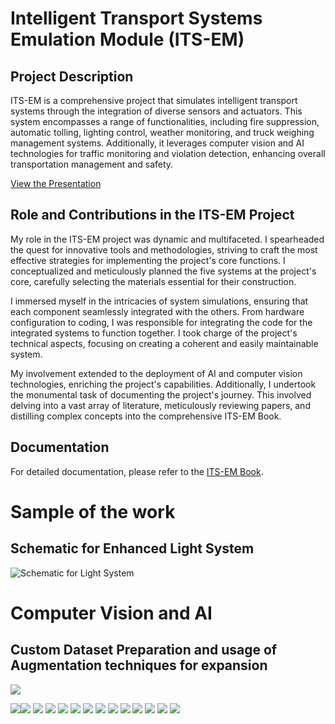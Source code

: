 # Intelligent Transport Systems Emulation Module (ITS-EM)

## Project Description
ITS-EM is a comprehensive project that simulates intelligent transport systems through the integration of diverse sensors and actuators. This system encompasses a range of functionalities, including fire suppression, automatic tolling, lighting control, weather monitoring, and truck weighing management systems. Additionally, it leverages computer vision and AI technologies for traffic monitoring and violation detection, enhancing overall transportation management and safety.

[View the Presentation](https://docs.google.com/presentation/d/1V8RBJFCrqOC-tag7L3ZRnW5d_6oPWTgM/edit?usp=drive_link&ouid=104931728493082077503&rtpof=true&sd=true)

## Role and Contributions in the ITS-EM Project
My role in the ITS-EM project was dynamic and multifaceted. I spearheaded the quest for innovative tools and methodologies, striving to craft the most effective strategies for implementing the project's core functions. I conceptualized and meticulously planned the five systems at the project's core, carefully selecting the materials essential for their construction.

I immersed myself in the intricacies of system simulations, ensuring that each component seamlessly integrated with the others. From hardware configuration to coding, I was responsible for integrating the code for the integrated systems to function together. I took charge of the project's technical aspects, focusing on creating a coherent and easily maintainable system.

My involvement extended to the deployment of AI and computer vision technologies, enriching the project's capabilities. Additionally, I undertook the monumental task of documenting the project's journey. This involved delving into a vast array of literature, meticulously reviewing papers, and distilling complex concepts into the comprehensive ITS-EM Book.

## Documentation
For detailed documentation, please refer to the [ITS-EM Book](Documents/ITS-EM_Graduation_Book.pdf).


# Sample of the work


## Schematic for Enhanced Light System
![Schematic for Light System](utils/Schematic_ITS_Light_System_2024-06-27.svg)

# Computer Vision and AI

## Custom Dataset Preparation and usage of Augmentation techniques for expansion
![](utils/custom_dataset_augmentation.png)



![](utils/0001.svg)![](utils/0002.svg)
![](utils/0003.svg)
![](utils/0004.svg)
![](utils/0005.svg)
![](utils/0006.svg)
![](utils/0007.svg)
![](utils/0008.svg)
![](utils/0009.svg)
![](utils/0010.svg)
![](utils/0011.svg)
![](utils/0012.svg)
![](utils/0013.svg)
![](utils/0014.svg)

